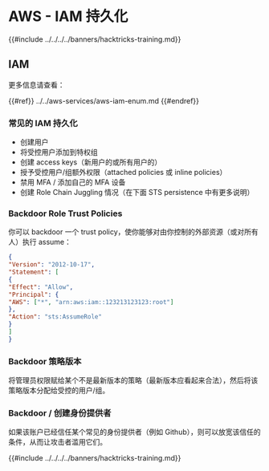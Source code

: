 # AWS - IAM 持久化

{{#include ../../../../banners/hacktricks-training.md}}

## IAM

更多信息请查看：

{{#ref}}
../../aws-services/aws-iam-enum.md
{{#endref}}

### 常见的 IAM 持久化

- 创建用户
- 将受控用户添加到特权组
- 创建 access keys（新用户的或所有用户的）
- 授予受控用户/组额外权限（attached policies 或 inline policies）
- 禁用 MFA / 添加自己的 MFA 设备
- 创建 Role Chain Juggling 情况（在下面 STS persistence 中有更多说明）

### Backdoor Role Trust Policies

你可以 backdoor 一个 trust policy，使你能够对由你控制的外部资源（或对所有人）执行 assume：
```json
{
"Version": "2012-10-17",
"Statement": [
{
"Effect": "Allow",
"Principal": {
"AWS": ["*", "arn:aws:iam::123213123123:root"]
},
"Action": "sts:AssumeRole"
}
]
}
```
### Backdoor 策略版本

将管理员权限赋给某个不是最新版本的策略（最新版本应看起来合法），然后将该策略版本分配给受控的用户/组。

### Backdoor / 创建身份提供者

如果该账户已经信任某个常见的身份提供者（例如 Github），则可以放宽该信任的条件，从而让攻击者滥用它们。

{{#include ../../../../banners/hacktricks-training.md}}
